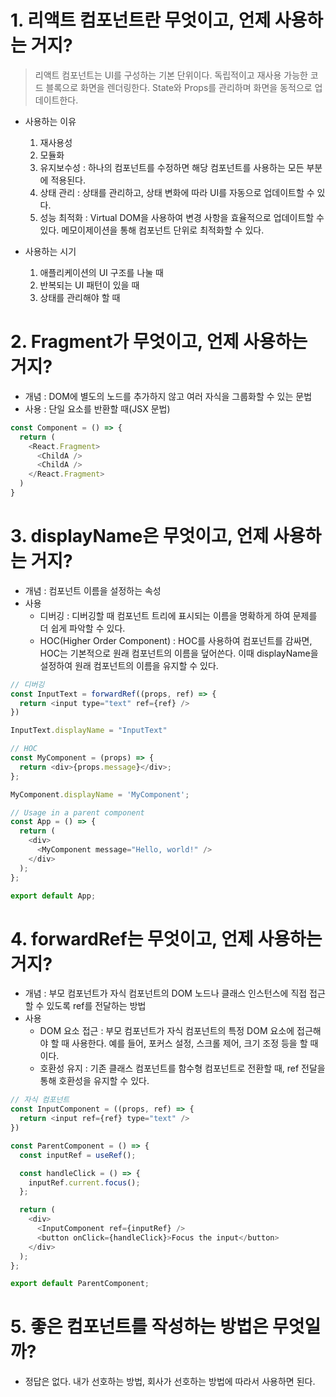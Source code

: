 # 1. 리액트 컴포넌트란 무엇이고, 언제 사용하는 거지?

> 리액트 컴포넌트는 UI를 구성하는 기본 단위이다. 독립적이고 재사용 가능한 코드 블록으로 화면을 렌더링한다. State와 Props를 관리하며 화면을 동적으로 업데이트한다.

- 사용하는 이유
  1. 재사용성
  2. 모듈화 
  3. 유지보수성 : 하나의 컴포넌트를 수정하면 해당 컴포넌트를 사용하는 모든 부분에 적용된다.
  4. 상태 관리 : 상태를 관리하고, 상태 변화에 따라 UI를 자동으로 업데이트할 수 있다.
  5. 성능 최적화 : Virtual DOM을 사용하여 변경 사항을 효율적으로 업데이트할 수 있다. 메모이제이션을 통해 컴포넌트 단위로 최적화할 수 있다.

- 사용하는 시기
  1. 애플리케이션의 UI 구조를 나눌 때
  2. 반복되는 UI 패턴이 있을 때
  3. 상태를 관리해야 할 때

# 2. Fragment가 무엇이고, 언제 사용하는 거지?
- 개념 : DOM에 별도의 노드를 추가하지 않고 여러 자식을 그룹화할 수 있는 문법
- 사용 : 단일 요소를 반환할 때(JSX 문법)

```js
const Component = () => {
  return (
    <React.Fragment>
      <ChildA />
      <ChildA />
    </React.Fragment>
  )
}
```

# 3. displayName은 무엇이고, 언제 사용하는 거지?
- 개념 : 컴포넌트 이름을 설정하는 속성
- 사용 
  - 디버깅 : 디버깅할 때 컴포넌트 트리에 표시되는 이름을 명확하게 하여 문제를 더 쉽게 파악할 수 있다.
  - HOC(Higher Order Component) : HOC를 사용하여 컴포넌트를 감싸면, HOC는 기본적으로 원래 컴포넌트의 이름을 덮어쓴다. 이때 displayName을 설정하여 원래 컴포넌트의 이름을 유지할 수 있다.

```js
// 디버깅
const InputText = forwardRef((props, ref) => {
  return <input type="text" ref={ref} />
})

InputText.displayName = "InputText"
```

```js
// HOC
const MyComponent = (props) => {
  return <div>{props.message}</div>;
};

MyComponent.displayName = 'MyComponent';

// Usage in a parent component
const App = () => {
  return (
    <div>
      <MyComponent message="Hello, world!" />
    </div>
  );
};

export default App;
```

# 4. forwardRef는 무엇이고, 언제 사용하는 거지?
- 개념 : 부모 컴포넌트가 자식 컴포넌트의 DOM 노드나 클래스 인스턴스에 직접 접근할 수 있도록 ref를 전달하는 방법
- 사용 
  - DOM 요소 접근 : 부모 컴포넌트가 자식 컴포넌트의 특정 DOM 요소에 접근해야 할 때 사용한다. 예를 들어, 포커스 설정, 스크롤 제어, 크기 조정 등을 할 때이다.
  - 호환성 유지 : 기존 클래스 컴포넌트를 함수형 컴포넌트로 전환할 때, ref 전달을 통해 호환성을 유지할 수 있다.

```js
// 자식 컴포넌트
const InputComponent = ((props, ref) => {
  return <input ref={ref} type="text" />
})

const ParentComponent = () => {
  const inputRef = useRef();

  const handleClick = () => {
    inputRef.current.focus();
  };

  return (
    <div>
      <InputComponent ref={inputRef} />
      <button onClick={handleClick}>Focus the input</button>
    </div>
  );
};

export default ParentComponent;
```

# 5. 좋은 컴포넌트를 작성하는 방법은 무엇일까?
- 정답은 없다. 내가 선호하는 방법, 회사가 선호하는 방법에 따라서 사용하면 된다.